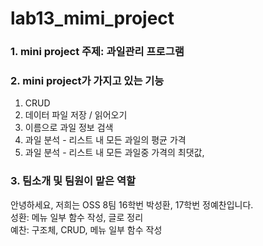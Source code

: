 # lab13_mimi_project

### 1. mini project 주제: 과일관리 프로그램

### 2. mini project가 가지고 있는 기능
1) CRUD
2) 데이터 파일 저장 / 읽어오기
3) 이름으로 과일 정보 검색
4) 과일 분석 - 리스트 내 모든 과일의 평균 가격
5) 과일 분석 - 리스트 내 모든 과일중 가격의 최댓값, 

### 3. 팀소개 및 팀원이 맡은 역할
안녕하세요, 저희는 OSS 8팀 16학번 박성환, 17학번 정예찬입니다.  
성환: 메뉴 일부 함수 작성, 글로 정리  
예찬: 구조체, CRUD, 메뉴 일부 함수 작성 
 
 
